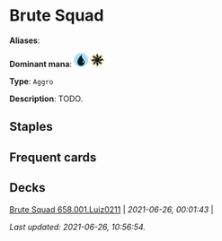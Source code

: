# Brute Squad

**Aliases**: 

**Dominant mana**: <img src="../resources/images/mana/U.png" width="25"/> <img src="../resources/images/mana/W.png" width="25"/>

**Type**: `Aggro`

**Description**: TODO.

## **Staples**



## **Frequent cards**



## **Decks**

[Brute Squad 658.001.Luiz0211](https://deckstats.net/decks/181430/2125025-brute-squad-658-001-luiz0211) | *2021-06-26, 00:01:43* |   


*Last updated: 2021-06-26, 10:56:54.*
